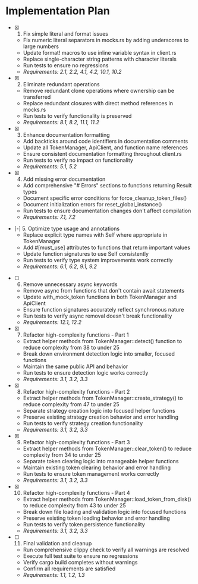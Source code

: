 # Implementation Plan

- [x] 1. Fix simple literal and format issues
  - Fix numeric literal separators in mocks.rs by adding underscores to large numbers
  - Update format! macros to use inline variable syntax in client.rs
  - Replace single-character string patterns with character literals
  - Run tests to ensure no regressions
  - _Requirements: 2.1, 2.2, 4.1, 4.2, 10.1, 10.2_

- [x] 2. Eliminate redundant operations
  - Remove redundant clone operations where ownership can be transferred
  - Replace redundant closures with direct method references in mocks.rs
  - Run tests to verify functionality is preserved
  - _Requirements: 8.1, 8.2, 11.1, 11.2_

- [x] 3. Enhance documentation formatting
  - Add backticks around code identifiers in documentation comments
  - Update all TokenManager, ApiClient, and function name references
  - Ensure consistent documentation formatting throughout client.rs
  - Run tests to verify no impact on functionality
  - _Requirements: 5.1, 5.2_

- [x] 4. Add missing error documentation
  - Add comprehensive "# Errors" sections to functions returning Result types
  - Document specific error conditions for force_cleanup_token_files()
  - Document initialization errors for reset_global_instance()
  - Run tests to ensure documentation changes don't affect compilation
  - _Requirements: 7.1, 7.2_

- [-] 5. Optimize type usage and annotations
  - Replace explicit type names with Self where appropriate in TokenManager
  - Add #[must_use] attributes to functions that return important values
  - Update function signatures to use Self consistently
  - Run tests to verify type system improvements work correctly
  - _Requirements: 6.1, 6.2, 9.1, 9.2_

- [ ] 6. Remove unnecessary async keywords
  - Remove async from functions that don't contain await statements
  - Update with_mock_token functions in both TokenManager and ApiClient
  - Ensure function signatures accurately reflect synchronous nature
  - Run tests to verify async removal doesn't break functionality
  - _Requirements: 12.1, 12.2_

- [x] 7. Refactor high-complexity functions - Part 1
  - Extract helper methods from TokenManager::detect() function to reduce complexity from 38 to under 25
  - Break down environment detection logic into smaller, focused functions
  - Maintain the same public API and behavior
  - Run tests to ensure detection logic works correctly
  - _Requirements: 3.1, 3.2, 3.3_

- [x] 8. Refactor high-complexity functions - Part 2
  - Extract helper methods from TokenManager::create_strategy() to reduce complexity from 47 to under 25
  - Separate strategy creation logic into focused helper functions
  - Preserve existing strategy creation behavior and error handling
  - Run tests to verify strategy creation functionality
  - _Requirements: 3.1, 3.2, 3.3_

- [x] 9. Refactor high-complexity functions - Part 3
  - Extract helper methods from TokenManager::clear_token() to reduce complexity from 34 to under 25
  - Separate token clearing logic into manageable helper functions
  - Maintain existing token clearing behavior and error handling
  - Run tests to ensure token management works correctly
  - _Requirements: 3.1, 3.2, 3.3_

- [x] 10. Refactor high-complexity functions - Part 4
  - Extract helper methods from TokenManager::load_token_from_disk() to reduce complexity from 43 to under 25
  - Break down file loading and validation logic into focused functions
  - Preserve existing token loading behavior and error handling
  - Run tests to verify token persistence functionality
  - _Requirements: 3.1, 3.2, 3.3_

- [ ] 11. Final validation and cleanup
  - Run comprehensive clippy check to verify all warnings are resolved
  - Execute full test suite to ensure no regressions
  - Verify cargo build completes without warnings
  - Confirm all requirements are satisfied
  - _Requirements: 1.1, 1.2, 1.3_